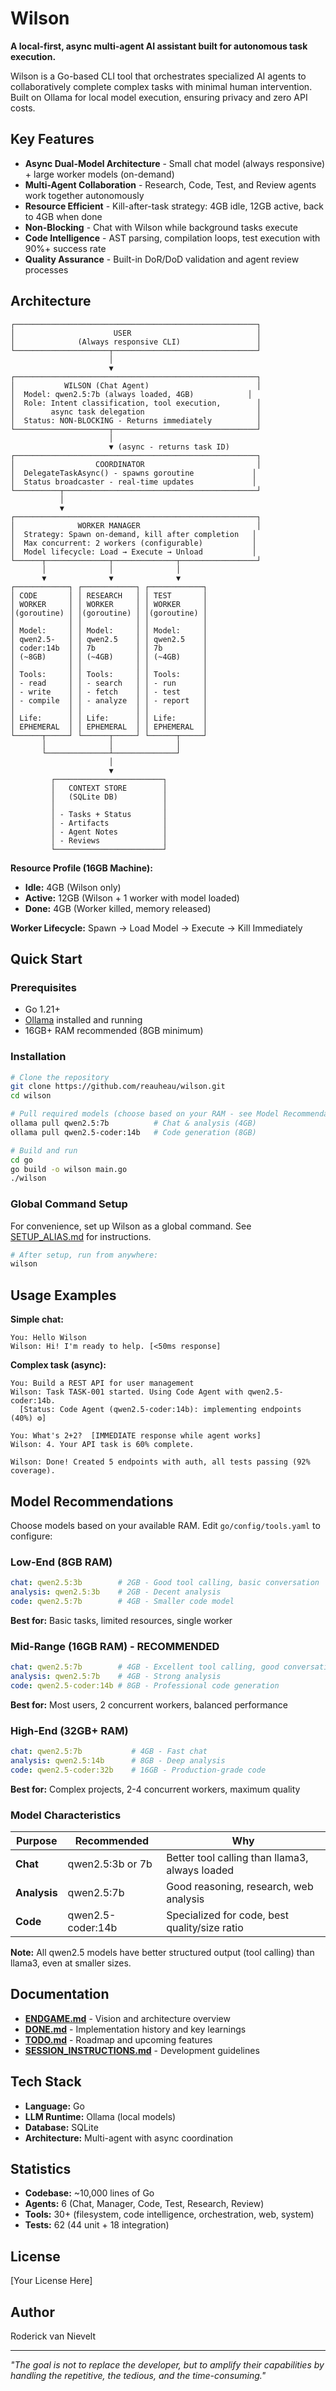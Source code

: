 # Wilson

**A local-first, async multi-agent AI assistant built for autonomous task execution.**

Wilson is a Go-based CLI tool that orchestrates specialized AI agents to collaboratively complete complex tasks with minimal human intervention. Built on Ollama for local model execution, ensuring privacy and zero API costs.

## Key Features

- **Async Dual-Model Architecture** - Small chat model (always responsive) + large worker models (on-demand)
- **Multi-Agent Collaboration** - Research, Code, Test, and Review agents work together autonomously
- **Resource Efficient** - Kill-after-task strategy: 4GB idle, 12GB active, back to 4GB when done
- **Non-Blocking** - Chat with Wilson while background tasks execute
- **Code Intelligence** - AST parsing, compilation loops, test execution with 90%+ success rate
- **Quality Assurance** - Built-in DoR/DoD validation and agent review processes

## Architecture

```
┌──────────────────────────────────────────────────────┐
│                      USER                            │
│              (Always responsive CLI)                 │
└─────────────────────┬────────────────────────────────┘
                      │
                      ▼
┌──────────────────────────────────────────────────────┐
│           WILSON (Chat Agent)                        │
│  Model: qwen2.5:7b (always loaded, 4GB)            │
│  Role: Intent classification, tool execution,        │
│        async task delegation                         │
│  Status: NON-BLOCKING - Returns immediately          │
└─────────────────────┬────────────────────────────────┘
                      │
                      ▼ (async - returns task ID)
┌──────────────────────────────────────────────────────┐
│                  COORDINATOR                         │
│  DelegateTaskAsync() - spawns goroutine             │
│  Status broadcaster - real-time updates             │
└──────────┬───────────────────────────────────────────┘
           │
           ▼
┌──────────────────────────────────────────────────────┐
│              WORKER MANAGER                          │
│  Strategy: Spawn on-demand, kill after completion   │
│  Max concurrent: 2 workers (configurable)           │
│  Model lifecycle: Load → Execute → Unload           │
└──────┬──────────────┬──────────────┬─────────────────┘
       │              │              │
       ▼              ▼              ▼
┌────────────┐ ┌────────────┐ ┌────────────┐
│ CODE       │ │ RESEARCH   │ │ TEST       │
│ WORKER     │ │ WORKER     │ │ WORKER     │
│(goroutine) │ │(goroutine) │ │(goroutine) │
│            │ │            │ │            │
│ Model:     │ │ Model:     │ │ Model:     │
│ qwen2.5-   │ │ qwen2.5    │ │ qwen2.5    │
│ coder:14b  │ │ 7b         │ │ 7b         │
│ (~8GB)     │ │ (~4GB)     │ │ (~4GB)     │
│            │ │            │ │            │
│ Tools:     │ │ Tools:     │ │ Tools:     │
│ - read     │ │ - search   │ │ - run      │
│ - write    │ │ - fetch    │ │ - test     │
│ - compile  │ │ - analyze  │ │ - report   │
│            │ │            │ │            │
│ Life:      │ │ Life:      │ │ Life:      │
│ EPHEMERAL  │ │ EPHEMERAL  │ │ EPHEMERAL  │
└──────┬─────┘ └──────┬─────┘ └──────┬─────┘
       │              │              │
       └──────────────┴──────────────┘
                      │
                      ▼
         ┌────────────────────────┐
         │   CONTEXT STORE        │
         │   (SQLite DB)          │
         │                        │
         │ - Tasks + Status       │
         │ - Artifacts            │
         │ - Agent Notes          │
         │ - Reviews              │
         └────────────────────────┘
```

**Resource Profile (16GB Machine):**
- **Idle:** 4GB (Wilson only)
- **Active:** 12GB (Wilson + 1 worker with model loaded)
- **Done:** 4GB (Worker killed, memory released)

**Worker Lifecycle:** Spawn → Load Model → Execute → Kill Immediately

## Quick Start

### Prerequisites

- Go 1.21+
- [Ollama](https://ollama.ai) installed and running
- 16GB+ RAM recommended (8GB minimum)

### Installation

```bash
# Clone the repository
git clone https://github.com/reauheau/wilson.git
cd wilson

# Pull required models (choose based on your RAM - see Model Recommendations below)
ollama pull qwen2.5:7b          # Chat & analysis (4GB)
ollama pull qwen2.5-coder:14b   # Code generation (8GB)

# Build and run
cd go
go build -o wilson main.go
./wilson
```

### Global Command Setup

For convenience, set up Wilson as a global command. See [SETUP_ALIAS.md](SETUP_ALIAS.md) for instructions.

```bash
# After setup, run from anywhere:
wilson
```

## Usage Examples

**Simple chat:**
```
You: Hello Wilson
Wilson: Hi! I'm ready to help. [<50ms response]
```

**Complex task (async):**
```
You: Build a REST API for user management
Wilson: Task TASK-001 started. Using Code Agent with qwen2.5-coder:14b.
  [Status: Code Agent (qwen2.5-coder:14b): implementing endpoints (40%) ⚙️]

You: What's 2+2?  [IMMEDIATE response while agent works]
Wilson: 4. Your API task is 60% complete.

Wilson: Done! Created 5 endpoints with auth, all tests passing (92% coverage).
```

## Model Recommendations

Choose models based on your available RAM. Edit `go/config/tools.yaml` to configure:

### Low-End (8GB RAM)
```yaml
chat: qwen2.5:3b        # 2GB - Good tool calling, basic conversation
analysis: qwen2.5:3b    # 2GB - Decent analysis
code: qwen2.5:7b        # 4GB - Smaller code model
```
**Best for:** Basic tasks, limited resources, single worker

### Mid-Range (16GB RAM) - **RECOMMENDED**
```yaml
chat: qwen2.5:7b        # 4GB - Excellent tool calling, good conversation
analysis: qwen2.5:7b    # 4GB - Strong analysis
code: qwen2.5-coder:14b # 8GB - Professional code generation
```
**Best for:** Most users, 2 concurrent workers, balanced performance

### High-End (32GB+ RAM)
```yaml
chat: qwen2.5:7b           # 4GB - Fast chat
analysis: qwen2.5:14b      # 8GB - Deep analysis
code: qwen2.5-coder:32b    # 16GB - Production-grade code
```
**Best for:** Complex projects, 2-4 concurrent workers, maximum quality

### Model Characteristics

| Purpose | Recommended | Why |
|---------|-------------|-----|
| **Chat** | qwen2.5:3b or 7b | Better tool calling than llama3, always loaded |
| **Analysis** | qwen2.5:7b | Good reasoning, research, web analysis |
| **Code** | qwen2.5-coder:14b | Specialized for code, best quality/size ratio |

**Note:** All qwen2.5 models have better structured output (tool calling) than llama3, even at smaller sizes.

## Documentation

- **[ENDGAME.md](ENDGAME.md)** - Vision and architecture overview
- **[DONE.md](DONE.md)** - Implementation history and key learnings
- **[TODO.md](TODO.md)** - Roadmap and upcoming features
- **[SESSION_INSTRUCTIONS.md](SESSION_INSTRUCTIONS.md)** - Development guidelines

## Tech Stack

- **Language:** Go
- **LLM Runtime:** Ollama (local models)
- **Database:** SQLite
- **Architecture:** Multi-agent with async coordination

## Statistics

- **Codebase:** ~10,000 lines of Go
- **Agents:** 6 (Chat, Manager, Code, Test, Research, Review)
- **Tools:** 30+ (filesystem, code intelligence, orchestration, web, system)
- **Tests:** 62 (44 unit + 18 integration)

## License

[Your License Here]

## Author

Roderick van Nievelt

---

*"The goal is not to replace the developer, but to amplify their capabilities by handling the repetitive, the tedious, and the time-consuming."*

